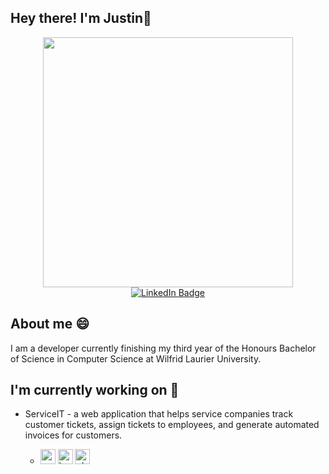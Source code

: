 ## Hey there! I'm Justin👋

<div id="header" align="center">
  <img src="https://media.giphy.com/media/Ws6T5PN7wHv3cY8xy8/giphy.gif" width="400"/>
</div>
<div id="badges" align="center">
  <a href="https://www.linkedin.com/in/justin-medeiros-016a38223/">
    <img src="https://img.shields.io/badge/LinkedIn-blue?style=for-the-badge&logo=linkedin&logoColor=white" alt="LinkedIn Badge"/>
  </a>
</div>

## About me 😄
I am a developer currently finishing my third year of the Honours Bachelor of Science in Computer Science at Wilfrid Laurier University.

## I'm currently working on 🔭
* ServiceIT - a web application that helps service companies track customer tickets, assign tickets to employees, and generate automated invoices for customers.
  * <p align="left">
        <span style="display: inline-block;">
          <img src="https://cdn.jsdelivr.net/gh/devicons/devicon/icons/vscode/vscode-original.svg" alt="vscode" width="24" height="24" style="fill: white;"/>
        </span>
        <span style="display: inline-block; background-color: white">
          <img src="https://cdn.jsdelivr.net/gh/devicons/devicon/icons/bash/bash-original.svg" alt="bash" width="24" height="24"/>
        </span>
        <span style="display: inline-block;">
          <img src="https://cdn.jsdelivr.net/gh/devicons/devicon/icons/php/php-original.svg" alt="php" width="24" height="24"/>
        </span>
      </p>

<!--
**jmedeiros11/jmedeiros11** is a ✨ _special_ ✨ repository because its `README.md` (this file) appears on your GitHub profile.

Here are some ideas to get you started:

- 🔭 I’m currently working on stuff
- 🌱 I’m currently learning ...
- 👯 I’m looking to collaborate on ...
- 🤔 I’m looking for help with ...
- 💬 Ask me about ...
- 📫 How to reach me: ...
- 😄 Pronouns: ...
- ⚡ Fun fact: ...
-->
